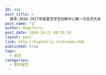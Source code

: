 ```yaml
---
ID: 446
post_title: >
  演讲:2016-2017年度星空学生创新中心第一次全员大会
post_name: "1"
author: HugeTerry
post_date: 2016-10-21 00:35:20
layout: post
link: http://hugeterry.cn/dreams/446
published: true
tags:
  - 星空
categories:
  - 那年星空
---
```

<script language="javascript">
    document.location= "http://hugeterry.cn/20161021.html";
</script>